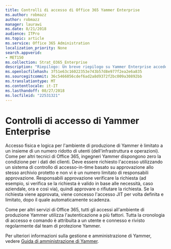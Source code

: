 ```yaml
---
title: Controlli di accesso di Office 365 Yammer Enterprise
ms.author: robmazz
author: robmazz
manager: laurawi
ms.date: 8/21/2018
audience: ITPro
ms.topic: article
ms.service: Office 365 Administration
localization_priority: None
search.appverid:
- MET150
ms.collection: Strat_O365_Enterprise
description: "Riepilogo: Un breve riepilogo su Yammer Enterprise accedere a controlli nell'ambiente di produzione."
ms.openlocfilehash: 3f51e63c16022353e743b57d8e977f2ea2e6a835
ms.sourcegitcommit: 36c5466056cdef6ad2a8d9372f2bc009a30892bb
ms.translationtype: MT
ms.contentlocale: it-IT
ms.lasthandoff: 08/27/2018
ms.locfileid: "22531321"
---
```

# <a name="yammer-enterprise-access-controls"></a>Controlli di accesso di Yammer Enterprise 

Accesso fisica e logica per l'ambiente di produzione di Yammer è limitato a un insieme di un numero ridotto di utenti (dell'infrastruttura e operazioni). Come per altri tecnici di Office 365, ingegneri Yammer dispongono zero la condizione per i dati dei clienti. Deve essere richiesto l'accesso utilizzando un sistema di controllo di accesso-in-time basato su approvazione allo stesso archivio protetto e non vi è un numero limitato di responsabili approvazione. Responsabili approvazione verificare la richiesta (ad esempio, si verifica se la richiesta è valido in base alle necessità, caso aziendale, ora e così via), quindi approvare o rifiutare la richiesta. Se la richiesta viene approvata, viene concesso l'accesso JIT per volta definita e limitato, dopo il quale automaticamente scadenza. 

Come per altri servizi di Office 365, tutti gli accessi all'ambiente di produzione Yammer utilizza l'autenticazione a più fattori. Tutta la cronologia di accesso e comando è attribuita a un utente e connesso e rivisto regolarmente dal team di protezione Yammer.

Per ulteriori informazioni sulla gestione e amministrazione di Yammer, vedere [Guida di amministrazione di Yammer](https://support.office.com/article/yammer-–-admin-help-e1464355-1f97-49ac-b2aa-dd320b179dbe?ui=en-US&rs=en-US&ad=US).